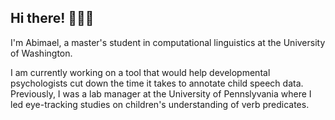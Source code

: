 ## Hi there! 🙋🏽‍♂️

I'm Abimael, a master's student in computational linguistics at the University of Washington.

I am currently working on a tool that would help developmental psychologists cut down the time it takes to annotate child speech data. Previously, I was a lab manager at the University of Pennslyvania where I led eye-tracking studies on children's understanding of verb predicates.

<!--
**Abimaelh/Abimaelh** is a ✨ _special_ ✨ repository because its `README.md` (this file) appears on your GitHub profile.

Here are some ideas to get you started:

- 🔭 I’m currently working on ...
- 🌱 I’m currently learning ...
- 👯 I’m looking to collaborate on ...
- 🤔 I’m looking for help with ...
- 💬 Ask me about ...
- 📫 How to reach me: ...
- 😄 Pronouns: ...
- ⚡ Fun fact: ...
-->
